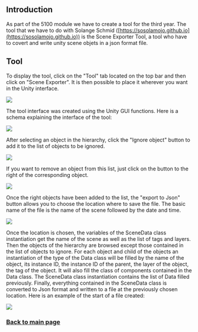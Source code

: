 ## Introduction

As part of the 5100 module we have to create a tool for the third year. The tool that we have to do with Solange Schmid ([https://sosolamojo.github.io](https://sosolamojo.github.io)) is the Scene Exporter Tool, a tool who have to covert and write unity scene objets in a json format file.

## Tool

To display the tool, click on the "Tool" tab located on the top bar and then click on "Scene Exporter". It is then possible to place it wherever you want in the Unity interface.

![](https://worgaros.github.io/Images/openwin.gif)

The tool interface was created using the Unity GUI functions.
Here is a schema explaining the interface of the tool:

![](https://worgaros.github.io/Images/tool.PNG)

After selecting an object in the hierarchy, click the "Ignore object" button to add it to the list of objects to be ignored.

![](https://worgaros.github.io/Images/ignoreobj.gif)

If you want to remove an object from this list, just click on the button to the right of the corresponding object.

![](https://worgaros.github.io/Images/allowobj.gif)

Once the right objects have been added to the list, the "export to Json" button allows you to choose the location where to save the file. The basic name of the file is the name of the scene followed by the date and time.

![](https://worgaros.github.io/Images/savetojson.gif)

Once the location is chosen, the variables of the SceneData class instantiation get the name of the scene as well as the list of tags and layers. Then the objects of the hierarchy are browsed except those contained in the list of objects to ignore. For each object and child of the objects an instantiation of the type of the Data class will be filled by the name of the object, its instance ID, the instance ID of the parent, the layer of the object, the tag of the object. It will also fill the class of components contained in the Data class. The SceneData class instantiation contains the list of Data filled previously.  Finally, everything contained in the SceneData class is converted to Json format and written to a file at the previously chosen location.
Here is an example of the start of a file created:

![](https://worgaros.github.io/Images/json.PNG)


### [Back to main page](https://worgaros.github.io/)